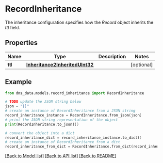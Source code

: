 # RecordInheritance

The inheritance configuration specifies how the _Record_ object inherits the _ttl_ field.

## Properties

Name | Type | Description | Notes
------------ | ------------- | ------------- | -------------
**ttl** | [**Inheritance2InheritedUInt32**](Inheritance2InheritedUInt32.md) |  | [optional] 

## Example

```python
from dns_data.models.record_inheritance import RecordInheritance

# TODO update the JSON string below
json = "{}"
# create an instance of RecordInheritance from a JSON string
record_inheritance_instance = RecordInheritance.from_json(json)
# print the JSON string representation of the object
print(RecordInheritance.to_json())

# convert the object into a dict
record_inheritance_dict = record_inheritance_instance.to_dict()
# create an instance of RecordInheritance from a dict
record_inheritance_from_dict = RecordInheritance.from_dict(record_inheritance_dict)
```
[[Back to Model list]](../README.md#documentation-for-models) [[Back to API list]](../README.md#documentation-for-api-endpoints) [[Back to README]](../README.md)



